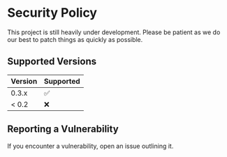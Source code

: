 # Security Policy
This project is still heavily under development. Please be patient as we do our best to patch things as quickly as possible.

## Supported Versions

| Version | Supported          |
| ------- | ------------------ |
| 0.3.x   | :white_check_mark: |
| < 0.2   | :x:                |

## Reporting a Vulnerability

If you encounter a vulnerability, open an issue outlining it.
